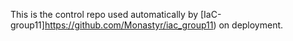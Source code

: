 This is the control repo used automatically by [IaC-group11]https://github.com/Monastyr/iac_group11) on deployment.


